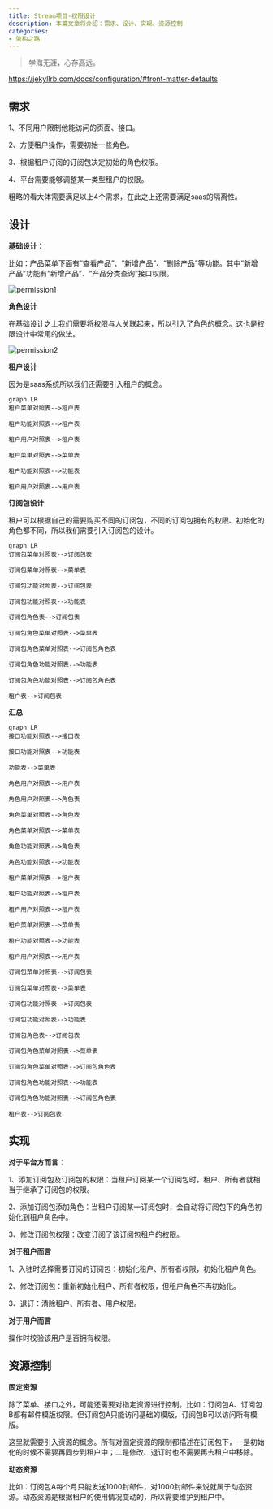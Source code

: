 ```yaml
---
title: Stream项目-权限设计
description: 本篇文章将介绍：需求、设计、实现、资源控制
categories:
- 架构之路
---
```


> 学海无涯，心存高远。





 https://jekyllrb.com/docs/configuration/#front-matter-defaults

## 需求

1、不同用户限制他能访问的页面、接口。

2、方便租户操作，需要初始一些角色。

3、根据租户订阅的订阅包决定初始的角色权限。

4、平台需要能够调整某一类型租户的权限。

粗略的看大体需要满足以上4个需求，在此之上还需要满足saas的隔离性。

## 设计

**基础设计：**

比如：产品菜单下面有“查看产品”、“新增产品”、“删除产品”等功能。其中“新增产品”功能有“新增产品”、“产品分类查询”接口权限。

![permission1](https://huapeiliang.github.io/assets/images/permission/permission1.png)

**角色设计**

在基础设计之上我们需要将权限与人关联起来，所以引入了角色的概念。这也是权限设计中常用的做法。

![permission2](https://huapeiliang.github.io/assets/images/permission/permission2.png)

**租户设计**

因为是saas系统所以我们还需要引入租户的概念。

```
graph LR
租户菜单对照表-->租户表

租户功能对照表-->租户表

租户用户对照表-->租户表

租户菜单对照表-->菜单表

租户功能对照表-->功能表

租户用户对照表-->用户表
```

**订阅包设计**

租户可以根据自己的需要购买不同的订阅包，不同的订阅包拥有的权限、初始化的角色都不同，所以我们需要引入订阅包的设计。

```
graph LR
订阅包菜单对照表-->订阅包表

订阅包菜单对照表-->菜单表

订阅包功能对照表-->订阅包表

订阅包功能对照表-->功能表

订阅包角色表-->订阅包表

订阅包角色菜单对照表-->菜单表

订阅包角色菜单对照表-->订阅包角色表

订阅包角色功能对照表-->功能表

订阅包角色功能对照表-->订阅包角色表

租户表-->订阅包表
```

**汇总**


```
graph LR
接口功能对照表-->接口表

接口功能对照表-->功能表

功能表-->菜单表

角色用户对照表-->用户表

角色用户对照表-->角色表

角色菜单对照表-->角色表

角色菜单对照表-->菜单表

角色功能对照表-->角色表

角色功能对照表-->功能表

租户菜单对照表-->租户表

租户功能对照表-->租户表

租户用户对照表-->租户表

租户菜单对照表-->菜单表

租户功能对照表-->功能表

租户用户对照表-->用户表

订阅包菜单对照表-->订阅包表

订阅包菜单对照表-->菜单表

订阅包功能对照表-->订阅包表

订阅包功能对照表-->功能表

订阅包角色表-->订阅包表

订阅包角色菜单对照表-->菜单表

订阅包角色菜单对照表-->订阅包角色表

订阅包角色功能对照表-->功能表

订阅包角色功能对照表-->订阅包角色表

租户表-->订阅包表
```

## 实现

**对于平台方而言：**

1、添加订阅包及订阅包的权限：当租户订阅某一个订阅包时，租户、所有者就相当于继承了订阅包的权限。

2、添加订阅包添加角色：当租户订阅某一订阅包时，会自动将订阅包下的角色初始化到租户角色中。

3、修改订阅包权限：改变订阅了该订阅包租户的权限。

**对于租户而言**

1、入驻时选择需要订阅的订阅包：初始化租户、所有者权限，初始化租户角色。

2、修改订阅包：重新初始化租户、所有者权限，但租户角色不再初始化。

3、退订：清除租户、所有者、用户权限。

**对于用户而言**

操作时校验该用户是否拥有权限。

## 资源控制

**固定资源**

除了菜单、接口之外，可能还需要对指定资源进行控制。比如：订阅包A、订阅包B都有邮件模版权限。但订阅包A只能访问基础的模版，订阅包B可以访问所有模版。

这里就需要引入资源的概念。所有对固定资源的限制都描述在订阅包下，一是初始化的时候不需要再同步到租户中；二是修改、退订时也不需要再去租户中移除。

**动态资源**

比如：订阅包A每个月只能发送1000封邮件，对1000封邮件来说就属于动态资源。动态资源是根据租户的使用情况变动的，所以需要维护到租户中。
